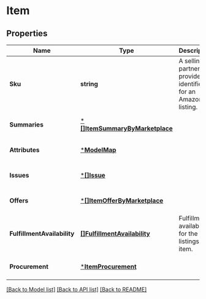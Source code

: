 # Item

## Properties
Name | Type | Description | Notes
------------ | ------------- | ------------- | -------------
**Sku** | **string** | A selling partner provided identifier for an Amazon listing. | [default to null]
**Summaries** | [***[]ItemSummaryByMarketplace**](array.md) |  | [optional] [default to null]
**Attributes** | [***ModelMap**](map.md) |  | [optional] [default to null]
**Issues** | [***[]Issue**](array.md) |  | [optional] [default to null]
**Offers** | [***[]ItemOfferByMarketplace**](array.md) |  | [optional] [default to null]
**FulfillmentAvailability** | [**[]FulfillmentAvailability**](FulfillmentAvailability.md) | Fulfillment availability for the listings item. | [optional] [default to null]
**Procurement** | [***ItemProcurement**](ItemProcurement.md) |  | [optional] [default to null]

[[Back to Model list]](../README.md#documentation-for-models) [[Back to API list]](../README.md#documentation-for-api-endpoints) [[Back to README]](../README.md)

